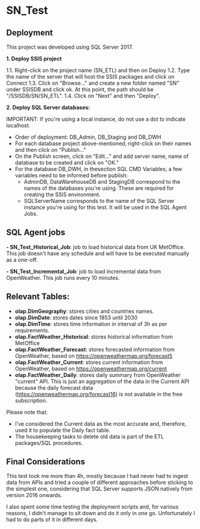 # SN_Test

## Deployment

This project was developed using SQL Server 2017.

**1. Deploy SSIS project**

1.1. Right-click on the project name (SN_ETL) and then on Deploy
1.2. Type the name of the server that will host the SSIS packages and click on Connect
1.3. Click on "Browse..." and create a new folder named "SN" under SSISDB and click ok. At this point, the path should be "/SSISDB/SN/SN_ETL".
1.4. Click on "Next" and then "Deploy".

**2. Deploy SQL Server databases:**

IMPORTANT: If you're using a local instance, do not use a dot to indicate localhost.

- Order of deployment: DB_Admin, DB_Staging and DB_DWH
- For each database project above-mentioned, right-click on their names and then click on "Publish..."
- On the Publish screen, click on "Edit..." and add server name, name of database to be created and click on "OK."
- For the database DB_DWH, in thesection SQL CMD Variables, a few variables need to be informed before publish:
	- AdminDB, DataWarehouseDB and StagingDB correspond to the names of the databases you're using. These are required for creating the SSIS environment.
	- SQLServerName corresponds to the name of the SQL Server instance you're using for this test. It will be used in the SQL Agent Jobs.


## SQL Agent jobs

**- SN_Test_Historical_Job**: job to load historical data from UK MetOffice. This job doesn't have any schedule and will have to be executed manually as a one-off.

**- SN_Test_Incremental_Job**: job to load incremental data from OpenWeather. This job runs every 10 minutes.


## Relevant Tables:

- **olap.DimGeography**: stores cities and countries names.
- **olap.DimDate**: stores dates since 1853 until 2030
- **olap.DimTime**: stores time information in interval of 3h as per requirements.
- **olap.FactWeather_Historical**: stores historical information from MetOffice
- **olap.FactWeather_Forecast**: stores forecasted information from OpenWeather, based on https://openweathermap.org/forecast5
- **olap.FactWeather_Current**: stores current information from OpenWeather, based on https://openweathermap.org/current
- **olap.FactWeather_Daily**: stores daily summary from OpenWeather "current" API. This is just an aggregation of the data in the Current API because the daily forecast data (https://openweathermap.org/forecast16) is not available in the free subscription.

Please note that:
- I've considered the Current data as the most accurate and, therefore, used it to populate the Daily fact table. 
- The housekeeping tasks to delete old data is part of the ETL packages/SQL procedures.

## Final Considerations

This test took me more than 4h, mostly because I had never had to ingest data from APIs and tried a couple of different approaches before sticking to the simplest one, considering that SQL Server supports JSON natively from version 2016 onwards.

I also spent some time testing the deployment scripts and, for various reasons, I didn't manage to sit down and do it only in one go. Unfortunately I had to do parts of it in different days.
